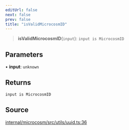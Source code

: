 ```yaml
---
editUrl: false
next: false
prev: false
title: "isValidMicrocosmID"
---
```


> **isValidMicrocosmID**(`input`): `input is MicrocosmID`

## Parameters

• **input**: `unknown`

## Returns

`input is MicrocosmID`

## Source

[internal/microcosm/src/utils/uuid.ts:36](https://github.com/nodenogg-in/alpha-p2p/blob/1896b55/internal/microcosm/src/utils/uuid.ts#L36)
